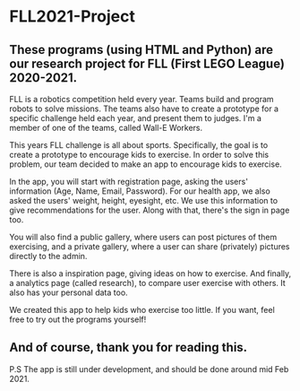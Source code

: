 # FLL2021-Project

<h2>These programs (using HTML and Python) are our research project for FLL (First LEGO League) 2020-2021.</h2>

FLL is a robotics competition held every year. Teams build and program robots to solve missions. The teams also have to create a prototype for a specific challenge held each year, and present them to judges. I'm a member of one of the teams, called Wall-E Workers.

This years FLL challenge is all about sports. Specifically, the goal is to create a prototype to encourage kids to exercise. In order to solve this problem, our team decided to make an app to encourage kids to exercise.

In the app, you will start with registration page, asking the users' information (Age, Name, Email, Password). For our health app, we also asked the users' weight, height, eyesight, etc. We use this information to give recommendations for the user. Along with that, there's the sign in page too.

You will also find a public gallery, where users can post pictures of them exercising, and a private gallery, where a user can share (privately) pictures directly to the admin.

There is also a inspiration page, giving ideas on how to exercise. And finally, a analytics page (called research), to compare user exercise with others. It also has your personal data too.

We created this app to help kids who exercise too little. If you want, feel free to try out the programs yourself!

And of course, thank you for reading this.
----------------------------------------------------------------------------------------------------------------------------------------------------------------------------------

P.S The app is still under development, and should be done around mid Feb 2021.
